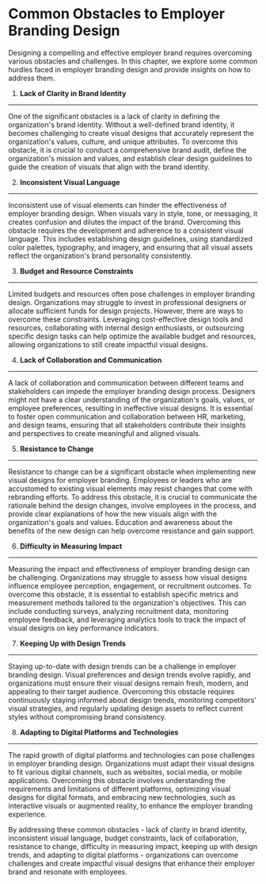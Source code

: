 Common Obstacles to Employer Branding Design
=====================================================

Designing a compelling and effective employer brand requires overcoming various obstacles and challenges. In this chapter, we explore some common hurdles faced in employer branding design and provide insights on how to address them.

1. **Lack of Clarity in Brand Identity**
----------------------------------------

One of the significant obstacles is a lack of clarity in defining the organization's brand identity. Without a well-defined brand identity, it becomes challenging to create visual designs that accurately represent the organization's values, culture, and unique attributes. To overcome this obstacle, it is crucial to conduct a comprehensive brand audit, define the organization's mission and values, and establish clear design guidelines to guide the creation of visuals that align with the brand identity.

2. **Inconsistent Visual Language**
-----------------------------------

Inconsistent use of visual elements can hinder the effectiveness of employer branding design. When visuals vary in style, tone, or messaging, it creates confusion and dilutes the impact of the brand. Overcoming this obstacle requires the development and adherence to a consistent visual language. This includes establishing design guidelines, using standardized color palettes, typography, and imagery, and ensuring that all visual assets reflect the organization's brand personality consistently.

3. **Budget and Resource Constraints**
--------------------------------------

Limited budgets and resources often pose challenges in employer branding design. Organizations may struggle to invest in professional designers or allocate sufficient funds for design projects. However, there are ways to overcome these constraints. Leveraging cost-effective design tools and resources, collaborating with internal design enthusiasts, or outsourcing specific design tasks can help optimize the available budget and resources, allowing organizations to still create impactful visual designs.

4. **Lack of Collaboration and Communication**
----------------------------------------------

A lack of collaboration and communication between different teams and stakeholders can impede the employer branding design process. Designers might not have a clear understanding of the organization's goals, values, or employee preferences, resulting in ineffective visual designs. It is essential to foster open communication and collaboration between HR, marketing, and design teams, ensuring that all stakeholders contribute their insights and perspectives to create meaningful and aligned visuals.

5. **Resistance to Change**
---------------------------

Resistance to change can be a significant obstacle when implementing new visual designs for employer branding. Employees or leaders who are accustomed to existing visual elements may resist changes that come with rebranding efforts. To address this obstacle, it is crucial to communicate the rationale behind the design changes, involve employees in the process, and provide clear explanations of how the new visuals align with the organization's goals and values. Education and awareness about the benefits of the new design can help overcome resistance and gain support.

6. **Difficulty in Measuring Impact**
-------------------------------------

Measuring the impact and effectiveness of employer branding design can be challenging. Organizations may struggle to assess how visual designs influence employee perception, engagement, or recruitment outcomes. To overcome this obstacle, it is essential to establish specific metrics and measurement methods tailored to the organization's objectives. This can include conducting surveys, analyzing recruitment data, monitoring employee feedback, and leveraging analytics tools to track the impact of visual designs on key performance indicators.

7. **Keeping Up with Design Trends**
------------------------------------

Staying up-to-date with design trends can be a challenge in employer branding design. Visual preferences and design trends evolve rapidly, and organizations must ensure their visual designs remain fresh, modern, and appealing to their target audience. Overcoming this obstacle requires continuously staying informed about design trends, monitoring competitors' visual strategies, and regularly updating design assets to reflect current styles without compromising brand consistency.

8. **Adapting to Digital Platforms and Technologies**
-----------------------------------------------------

The rapid growth of digital platforms and technologies can pose challenges in employer branding design. Organizations must adapt their visual designs to fit various digital channels, such as websites, social media, or mobile applications. Overcoming this obstacle involves understanding the requirements and limitations of different platforms, optimizing visual designs for digital formats, and embracing new technologies, such as interactive visuals or augmented reality, to enhance the employer branding experience.

By addressing these common obstacles - lack of clarity in brand identity, inconsistent visual language, budget constraints, lack of collaboration, resistance to change, difficulty in measuring impact, keeping up with design trends, and adapting to digital platforms - organizations can overcome challenges and create impactful visual designs that enhance their employer brand and resonate with employees.
